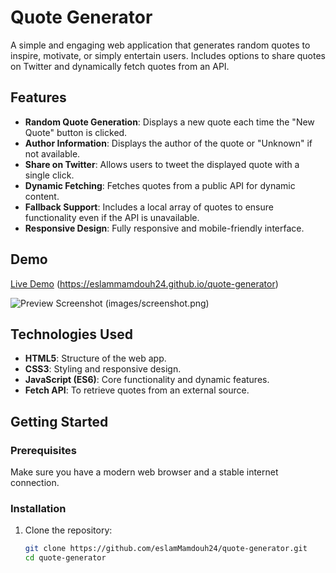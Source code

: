 # Quote Generator

A simple and engaging web application that generates random quotes to inspire, motivate, or simply entertain users. Includes options to share quotes on Twitter and dynamically fetch quotes from an API.

## Features

- **Random Quote Generation**: Displays a new quote each time the "New Quote" button is clicked.
- **Author Information**: Displays the author of the quote or "Unknown" if not available.
- **Share on Twitter**: Allows users to tweet the displayed quote with a single click.
- **Dynamic Fetching**: Fetches quotes from a public API for dynamic content.
- **Fallback Support**: Includes a local array of quotes to ensure functionality even if the API is unavailable.
- **Responsive Design**: Fully responsive and mobile-friendly interface.

## Demo

[Live Demo](#) (https://eslammamdouh24.github.io/quote-generator)

![Preview Screenshot](#) (images/screenshot.png)

## Technologies Used

- **HTML5**: Structure of the web app.
- **CSS3**: Styling and responsive design.
- **JavaScript (ES6)**: Core functionality and dynamic features.
- **Fetch API**: To retrieve quotes from an external source.

## Getting Started

### Prerequisites
Make sure you have a modern web browser and a stable internet connection.

### Installation

1. Clone the repository:
   ```bash
   git clone https://github.com/eslamMamdouh24/quote-generator.git
   cd quote-generator
